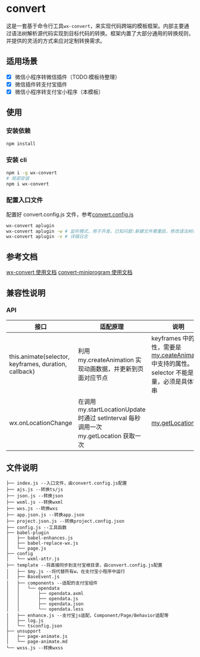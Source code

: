 # convert

这是一套基于命令行工具`wx-convert`，来实现代码跨端的模板框架。内部主要通过语法树解析源代码实现到目标代码的转换。框架内置了大部分通用的转换规则，并提供的灵活的方式来应对定制转换需求。

## 适用场景

- [x] 微信小程序转微信插件（TODO:模板待整理）
- [x] 微信插件转支付宝插件
- [x] 微信小程序转支付宝小程序（本模板）

## 使用

### 安装依赖

```bash
npm install
```

### 安装 cli

```bash
npm i -g wx-convert
# 局部安装
npm i wx-convert
```

### 配置入口文件

配置好 convert.config.js 文件，参考[convert.config.js](https://github.com/wyyxdgm/convert-miniprogram-to-aliminiprogram-template/blob/master/convert.config.js)

```bash
wx-convert aplugin
wx-convert aplugin -w # 监听模式，用于开发。已知问题:新建文件需重启，修改语法树相关需重启
wx-convert aplugin -v # 详细日志
```

## 参考文档

[wx-convert 使用文档](https://github.com/wyyxdgm/wx-convert#readme)
[convert-miniprogram 使用文档](https://github.com/wyyxdgm/convert-miniprogram-to-aliminiprogram-template#readme)

## 兼容性说明

### API

| 接口                                                  | 适配原理                                                                              | 说明                                                                                                                                                |
| ----------------------------------------------------- | ------------------------------------------------------------------------------------- | --------------------------------------------------------------------------------------------------------------------------------------------------- |
| this.animate(selector, keyframes, duration, callback) | 利用 my.createAnimation 实现动画数据，并更新到页面对应节点                            | keyframes 中的属性，需要是[my.ceateAnimation](https://opendocs.alipay.com/mini/api/ui-animation)中支持的属性。selector 不能是变量，必须是具体字符串 |
| wx.onLocationChange                                   | 在调用 my.startLocationUpdate 时通过 setInterval 每秒调用一次 my.getLocation 获取一次 | [my.getLocation](https://opendocs.alipay.com/mini/api/mkxuqd)                                                                                       |

## 文件说明

```
├── index.js --入口文件，由convert.config.js配置
├── ajs.js --转换ts/js
├── json.js --转换json
├── wxml.js --转换wxml
├── wxs.js --转换wxs
├── app.json.js --转换app.json
├── project.json.js --转换project.config.json
├── config.js --工具函数
├── babel-plugin
│   ├── babel-enhances.js
│   ├── babel-replace-wx.js
│   └── page.js
├── config
│   └── wxml-attr.js
├── template --将直接同步到支付宝根目录，由convert.config.js配置
│   ├── $my.js --将代替所有w，在支付宝小程序中运行
│   ├── BaseEvent.js
│   ├── components --适配的支付宝组件
│   │   └── opendata
│   │       ├── opendata.axml
│   │       ├── opendata.js
│   │       ├── opendata.json
│   │       └── opendata.less
│   ├── enhance.js --支付宝js适配，Component/Page/Behavior适配等
│   ├── log.js
│   └── tsconfig.json
├── unsupport
│   ├── page-animate.js
│   └── page-animate.md
└── wxss.js --转换wxss
```
